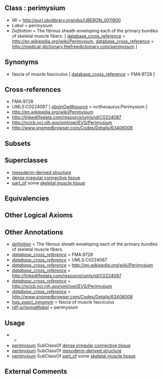 
## Class : perimysium

 * *IRI* = http://purl.obolibrary.org/obo/UBERON_0011900
 * *Label* = perimysium
 * *Definition* = The fibrous sheath enveloping each of the primary bundles of skeletal muscle fibers. [ [database_cross_reference](../../ef/oboInOwl#hasDbXref.md) = http://en.wikipedia.org/wiki/Perimysium, [database_cross_reference](../../ef/oboInOwl#hasDbXref.md) = http://medical-dictionary.thefreedictionary.com/perimysium ]

## Synonyms

 * fascia of muscle fasciculus [ [database_cross_reference](../../ef/oboInOwl#hasDbXref.md) = FMA:9728 ]

## Cross-references

 * FMA:9728
 * UMLS:C0224087 [ [oboInOwl#source](../../ce/oboInOwl#source.md) = ncithesaurus:Perimysium ]
 * http://en.wikipedia.org/wiki/Perimysium
 * http://linkedlifedata.com/resource/umls/id/C0224087
 * http://ncicb.nci.nih.gov/xml/owl/EVS/Perimysium
 * http://www.snomedbrowser.com/Codes/Details/63406008

## Subsets


## Superclasses

 * [mesoderm-derived structure](../../UBERON/20/UBERON_0004120.md)
 * [dense irregular connective tissue](../../UBERON/22/UBERON_0011822.md)
 * [part_of](../../BFO/50/BFO_0000050.md) some [skeletal muscle tissue](../../UBERON/34/UBERON_0001134.md)

## Equivalencies


## Other Logical Axioms


## Other Annotations

 * *[definition](../../IAO/15/IAO_0000115.md)* = The fibrous sheath enveloping each of the primary bundles of skeletal muscle fibers.
 * *[database_cross_reference](../../ef/oboInOwl#hasDbXref.md)* = FMA:9728
 * *[database_cross_reference](../../ef/oboInOwl#hasDbXref.md)* = UMLS:C0224087
 * *[database_cross_reference](../../ef/oboInOwl#hasDbXref.md)* = http://en.wikipedia.org/wiki/Perimysium
 * *[database_cross_reference](../../ef/oboInOwl#hasDbXref.md)* = http://linkedlifedata.com/resource/umls/id/C0224087
 * *[database_cross_reference](../../ef/oboInOwl#hasDbXref.md)* = http://ncicb.nci.nih.gov/xml/owl/EVS/Perimysium
 * *[database_cross_reference](../../ef/oboInOwl#hasDbXref.md)* = http://www.snomedbrowser.com/Codes/Details/63406008
 * *[has_exact_synonym](../../ym/oboInOwl#hasExactSynonym.md)* = fascia of muscle fasciculus
 * *[rdf-schema#label](../../el/rdf-schema#label.md)* = perimysium

## Usage

 * -
 * [perimysium](../../UBERON/00/UBERON_0011900.md) SubClassOf [dense irregular connective tissue](../../UBERON/22/UBERON_0011822.md)
 * [perimysium](../../UBERON/00/UBERON_0011900.md) SubClassOf [mesoderm-derived structure](../../UBERON/20/UBERON_0004120.md)
 * [perimysium](../../UBERON/00/UBERON_0011900.md) SubClassOf [part_of](../../BFO/50/BFO_0000050.md) some [skeletal muscle tissue](../../UBERON/34/UBERON_0001134.md)

## External Comments

